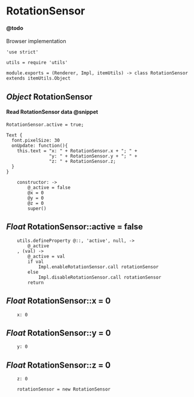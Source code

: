 RotationSensor
==============

#### @todo

Browser implementation

	'use strict'

	utils = require 'utils'

	module.exports = (Renderer, Impl, itemUtils) -> class RotationSensor extends itemUtils.Object

*Object* RotationSensor
-----------------------

#### Read RotationSensor data @snippet

```
RotationSensor.active = true;

Text {
  font.pixelSize: 30
  onUpdate: function(){
    this.text = "x: " + RotationSensor.x + "; " +
                "y: " + RotationSensor.y + "; " +
                "z: " + RotationSensor.z;
  }
}
```

		constructor: ->
			@_active = false
			@x = 0
			@y = 0
			@z = 0
			super()

*Float* RotationSensor::active = false
--------------------------------------

		utils.defineProperty @::, 'active', null, ->
			@_active
		, (val) ->
			@_active = val
			if val
				Impl.enableRotationSensor.call rotationSensor
			else
				Impl.disableRotationSensor.call rotationSensor
			return

*Float* RotationSensor::x = 0
-----------------------------

		x: 0

*Float* RotationSensor::y = 0
-----------------------------

		y: 0

*Float* RotationSensor::z = 0
-----------------------------

		z: 0

		rotationSensor = new RotationSensor
